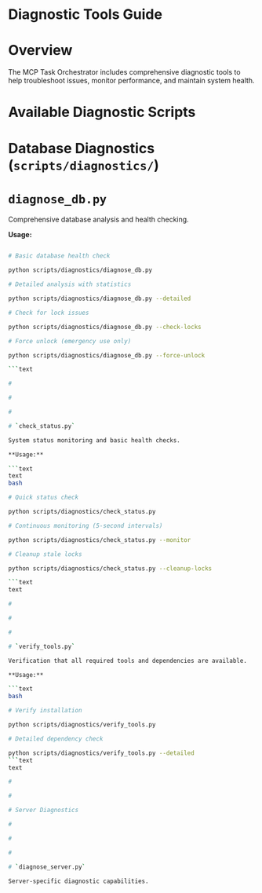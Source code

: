 

# Diagnostic Tools Guide

#

# Overview

The MCP Task Orchestrator includes comprehensive diagnostic tools to help troubleshoot issues, monitor performance, and maintain system health.

#

# Available Diagnostic Scripts

#

#

# Database Diagnostics (`scripts/diagnostics/`)

#

#

#

# `diagnose_db.py`

Comprehensive database analysis and health checking.

**Usage:**

```bash

# Basic database health check

python scripts/diagnostics/diagnose_db.py

# Detailed analysis with statistics

python scripts/diagnostics/diagnose_db.py --detailed

# Check for lock issues

python scripts/diagnostics/diagnose_db.py --check-locks

# Force unlock (emergency use only)

python scripts/diagnostics/diagnose_db.py --force-unlock

```text

#

#

#

# `check_status.py`

System status monitoring and basic health checks.

**Usage:**

```text
text
bash

# Quick status check

python scripts/diagnostics/check_status.py

# Continuous monitoring (5-second intervals)

python scripts/diagnostics/check_status.py --monitor

# Cleanup stale locks

python scripts/diagnostics/check_status.py --cleanup-locks

```text
text

#

#

#

# `verify_tools.py`

Verification that all required tools and dependencies are available.

**Usage:**

```text
bash

# Verify installation

python scripts/diagnostics/verify_tools.py

# Detailed dependency check

python scripts/diagnostics/verify_tools.py --detailed
```text
text

#

#

# Server Diagnostics

#

#

#

# `diagnose_server.py`

Server-specific diagnostic capabilities.
